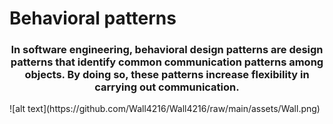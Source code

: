 # Behavioral patterns
<h3 align="center">In software engineering, behavioral design patterns are design patterns that identify common communication patterns among objects. By doing so, these patterns increase flexibility in carrying out communication.</h3>
![alt text](https://github.com/Wall4216/Wall4216/raw/main/assets/Wall.png)
